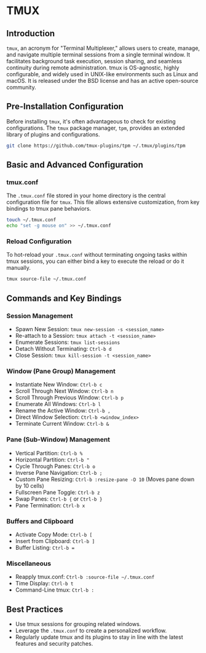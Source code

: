 # TMUX

## Introduction

`tmux`, an acronym for "Terminal Multiplexer," allows users to create, manage, and navigate multiple terminal sessions from a single terminal window. It facilitates background task execution, session sharing, and seamless continuity during remote administration. tmux is OS-agnostic, highly configurable, and widely used in UNIX-like environments such as Linux and macOS. It is released under the BSD license and has an active open-source community.

## Pre-Installation Configuration

Before installing `tmux`, it's often advantageous to check for existing configurations. The `tmux` package manager, `tpm`, provides an extended library of plugins and configurations.

```bash
git clone https://github.com/tmux-plugins/tpm ~/.tmux/plugins/tpm
```

## Basic and Advanced Configuration

### tmux.conf

The `.tmux.conf` file stored in your home directory is the central configuration file for `tmux`. This file allows extensive customization, from key bindings to tmux pane behaviors.

```bash
touch ~/.tmux.conf
echo "set -g mouse on" >> ~/.tmux.conf
```

### Reload Configuration

To hot-reload your `.tmux.conf` without terminating ongoing tasks within tmux sessions, you can either bind a key to execute the reload or do it manually.

```bash
tmux source-file ~/.tmux.conf
```

## Commands and Key Bindings

### Session Management
- Spawn New Session: `tmux new-session -s <session_name>`
- Re-attach to a Session: `tmux attach -t <session_name>`
- Enumerate Sessions: `tmux list-sessions`
- Detach Without Terminating: `Ctrl-b d`
- Close Session: `tmux kill-session -t <session_name>`

### Window (Pane Group) Management
- Instantiate New Window: `Ctrl-b c`
- Scroll Through Next Window: `Ctrl-b n`
- Scroll Through Previous Window: `Ctrl-b p`
- Enumerate All Windows: `Ctrl-b l`
- Rename the Active Window: `Ctrl-b ,`
- Direct Window Selection: `Ctrl-b <window_index>`
- Terminate Current Window: `Ctrl-b &`

### Pane (Sub-Window) Management
- Vertical Partition: `Ctrl-b %`
- Horizontal Partition: `Ctrl-b "`
- Cycle Through Panes: `Ctrl-b o`
- Inverse Pane Navigation: `Ctrl-b ;`
- Custom Pane Resizing: `Ctrl-b :resize-pane -D 10` (Moves pane down by 10 cells)
- Fullscreen Pane Toggle: `Ctrl-b z`
- Swap Panes: `Ctrl-b {` or `Ctrl-b }`
- Pane Termination: `Ctrl-b x`

### Buffers and Clipboard
- Activate Copy Mode: `Ctrl-b [`
- Insert from Clipboard: `Ctrl-b ]`
- Buffer Listing: `Ctrl-b =`

### Miscellaneous
- Reapply tmux.conf: `Ctrl-b :source-file ~/.tmux.conf`
- Time Display: `Ctrl-b t`
- Command-Line tmux: `Ctrl-b :`

## Best Practices
- Use tmux sessions for grouping related windows.
- Leverage the `.tmux.conf` to create a personalized workflow.
- Regularly update tmux and its plugins to stay in line with the latest features and security patches.
